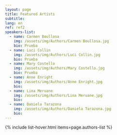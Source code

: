 ```yaml
---
layout: page
title: Featured Artists
subtitle:
lang: en
ref: ref2
speakers-list:
  - name: Carmen Boullosa
    img: /assets/img/Authors/Carmen Boullosa.jpg
    bio: Prueba
  - name: Luci Collin
    img: /assets/img/Authors/Luci Collin.jpg
    bio: Prueba
  - name: Mary Costello
    img: /assets/img/Authors/Mary Costello.jpg
    bio: Prueba
  - name: Anne Enright
    img: /assets/img/Authors/Anne Enright.jpg
    bio:
  - name: Lina Meruane
    img: /assets/img/Authors/Lina Meruane.jpg
    bio:
  - name: Daniela Tarazona
    img: /assets/img/Authors/Daniela Tarazona.jpg
    bio:
---
```


{% include list-hover.html items=page.authors-list %}
